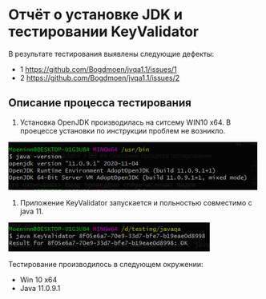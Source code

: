 # Отчёт о установке JDK и тестировании KeyValidator

В результате тестирования выявлены следующие дефекты:
* 1 https://github.com/Bogdmoen/jvqa1.1/issues/1
* 2 https://github.com/Bogdmoen/jvqa1.1/issues/2


## Описание процесса тестирования

1. Установка OpenJDK производилась на ситсему WIN10 x64.
В проецессе установки по инструкции проблем не возникло.

![](files/java11done.png)

1. Приложение KeyValidator запускается и польностью совместимо с java 11.

![](files/valapp1.png)



Тестирование производилось в следующем окружении:
* Win 10 x64
* Java 11.0.9.1

